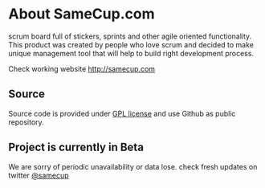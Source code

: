 About SameCup.com
=================

scrum board full of stickers, sprints and other agile oriented functionality. This product was created by people who love scrum and decided to make unique management tool that will help to build right development process.

Check working website http://samecup.com

Source
------
Source code is provided under [GPL license](http://www.gnu.org/licenses/gpl-3.0.txt) and use Github as public repository.

Project is currently in Beta
----------------------------

We are sorry of periodic unavailability or data lose.
check fresh updates on twitter [@samecup](http://twitter.com/samecup)
